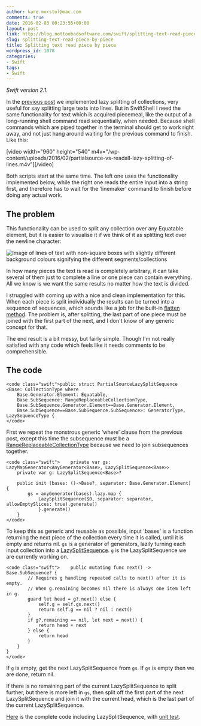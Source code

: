 ```yaml
---
author: kare.morstol@mac.com
comments: true
date: 2016-02-03 00:23:55+00:00
layout: post
link: http://blog.nottoobadsoftware.com/swift/splitting-text-read-piece-by-piece/
slug: splitting-text-read-piece-by-piece
title: Splitting text read piece by piece
wordpress_id: 1078
categories:
- Swift
tags:
- Swift
---
```


_Swift version 2.1._

In the [previous post](http://blog.nottoobadsoftware.com/swift/splitting-text-and-collections-lazily-in-swift/) we implemented lazy splitting of collections, very useful for say splitting large texts into lines. But in SwiftShell I need the same functionality for text which is acquired piecemeal, like the output of a long-running shell command read sequentially, when needed. Because shell commands which are piped together in the terminal should get to work right away, and not just hang around waiting for the previous command to finish. Like this:

[video width="960" height="540" m4v="/wp-content/uploads/2016/02/partialsource-vs-readall-lazy-splitting-of-lines.m4v"][/video]

Both scripts start at the same time. The left one uses the functionality implemented below, while the right one reads the entire input into a string first, and therefore has to wait for the ‘linemaker’ command to finish before doing any actual work.

<!-- more -->

## The problem

This functionality can be used to split any collection over any Equatable element, but it is easier to visualise it if we think of it as splitting text over the newline character:

![Image of lines of text with non-square boxes with slightly different background colours signifying the different segments/collections](http://blog.nottoobadsoftware.com/wp-content/uploads/2016/02/Skjermbilde-2016-02-02-kl.-22.01.38.png)

In how many pieces the text is read is completely arbitrary, it can take several of them just to complete a line or one piece can contain everything. All we know is we want the same results no matter how the text is divided.

I struggled with coming up with a nice and clean implementation for this. When each piece is split individually the results can be turned into a sequence of sequences, which sounds like a job for the built-in [flatten method](http://swiftdoc.org/v2.1/protocol/SequenceType/#func-generator-element_-sequencetype-flatten). The problem is, after splitting, the last part of one piece must be joined with the first part of the next, and I don't know of any generic concept for that.

The end result is a bit messy, but fairly simple. Though I'm not really satisfied with any code which feels like it needs comments to be comprehensible.

## The code


    
    <code class="swift">public struct PartialSourceLazySplitSequence <Base: CollectionType where 
        Base.Generator.Element: Equatable,
        Base.SubSequence: RangeReplaceableCollectionType,
        Base.SubSequence.Generator.Element==Base.Generator.Element,
        Base.SubSequence==Base.SubSequence.SubSequence>: GeneratorType, LazySequenceType {
    </code>

First we repeat the monstrous generic ‘where’ clause from the previous post, except this time the subsequence must be a [RangeReplaceableCollectionType](http://swiftdoc.org/v2.1/protocol/RangeReplaceableCollectionType/) because we need to join subsequences together.


    
    <code class="swift">    private var gs: LazyMapGenerator<AnyGenerator<Base>, LazySplitSequence<Base>>
        private var g: LazySplitSequence<Base>?
    
        public init (bases: ()->Base?, separator: Base.Generator.Element) {
            gs = anyGenerator(bases).lazy.map {
                LazySplitSequence($0, separator: separator, allowEmptySlices: true).generate()
                }.generate()
        }
    </code>

To keep this as generic and reusable as possible, input 'bases' is a function returning the next piece of the collection every time it is called, until it is empty and returns nil. `gs` is a generator of generators, lazily turning each input collection into a [LazySplitSequence](http://blog.nottoobadsoftware.com/swift/splitting-text-and-collections-lazily-in-swift/). `g` is the LazySplitSequence we are currently working on.


    
    <code class="swift">    public mutating func next() -> Base.SubSequence? {
            // Requires g handling repeated calls to next() after it is empty.
            // When g.remaining becomes nil there is always one item left in g.
            guard let head = g?.next() else {
                self.g = self.gs.next()
                return self.g == nil ? nil : next()
            }
            if g?.remaining == nil, let next = next() {
                return head + next
            } else {
                return head
            }
        }
    }
    </code>

If `g` is empty, get the next LazySplitSequence from `gs`. If `gs` is empty then we are done, return nil.

If there is no remaining part of the current LazySplitSequence to split further, but there is more left in `gs`, then split off the first part of the next LazySplitSequence and join it with the current head, which is the last part of the current LazySplitSequence.

[Here](https://github.com/kareman/SwiftShell/blob/d6045d1485ed0f24094ba2da8da6aebe17edc63f/SwiftShell/General/Lazy-split.swift) is the complete code including LazySplitSequence, with [unit test](https://github.com/kareman/SwiftShell/blob/d6045d1485ed0f24094ba2da8da6aebe17edc63f/SwiftShellTests/General/Collection_Tests.swift#L79).
